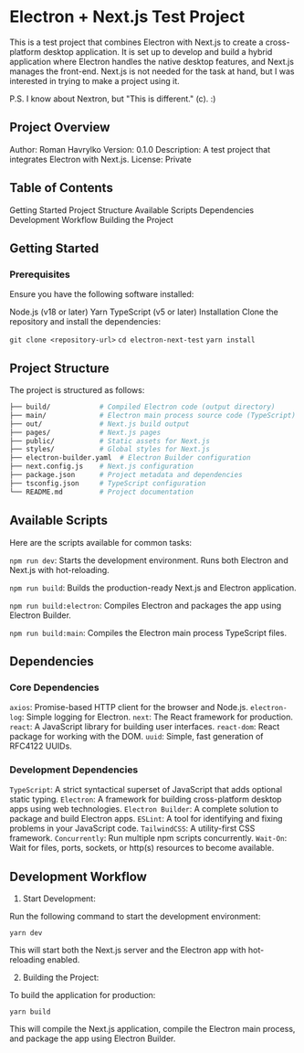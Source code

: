 # Electron + Next.js Test Project
This is a test project that combines Electron with Next.js to create a cross-platform desktop application. It is set up to develop and build a hybrid application where Electron handles the native desktop features, and Next.js manages the front-end.
Next.js is not needed for the task at hand, but I was interested in trying to make a project using it.

P.S. I know about Nextron, but "This is different." (c). :)

## Project Overview
Author: Roman Havrylko
Version: 0.1.0
Description: A test project that integrates Electron with Next.js.
License: Private

## Table of Contents

Getting Started
Project Structure
Available Scripts
Dependencies
Development Workflow
Building the Project

## Getting Started
### Prerequisites
Ensure you have the following software installed:

Node.js (v18 or later)
Yarn
TypeScript (v5 or later)
Installation
Clone the repository and install the dependencies:

`git clone <repository-url>`
`cd electron-next-test`
`yarn install`

## Project Structure
The project is structured as follows:
```bash
├── build/            # Compiled Electron code (output directory)
├── main/             # Electron main process source code (TypeScript)
├── out/              # Next.js build output
├── pages/            # Next.js pages
├── public/           # Static assets for Next.js
├── styles/           # Global styles for Next.js
├── electron-builder.yaml  # Electron Builder configuration
├── next.config.js    # Next.js configuration
├── package.json      # Project metadata and dependencies
├── tsconfig.json     # TypeScript configuration
└── README.md         # Project documentation
```
## Available Scripts
Here are the scripts available for common tasks:

`npm run dev`: Starts the development environment. Runs both Electron and Next.js with hot-reloading.

`npm run build`: Builds the production-ready Next.js and Electron application.

`npm run build:electron`: Compiles Electron and packages the app using Electron Builder.

`npm run build:main`: Compiles the Electron main process TypeScript files.

## Dependencies

### Core Dependencies
`axios`: Promise-based HTTP client for the browser and Node.js.
`electron-log`: Simple logging for Electron.
`next`: The React framework for production.
`react`: A JavaScript library for building user interfaces.
`react-dom`: React package for working with the DOM.
`uuid`: Simple, fast generation of RFC4122 UUIDs.

### Development Dependencies
`TypeScript`: A strict syntactical superset of JavaScript that adds optional static typing.
`Electron`: A framework for building cross-platform desktop apps using web technologies.
`Electron Builder`: A complete solution to package and build Electron apps.
`ESLint`: A tool for identifying and fixing problems in your JavaScript code.
`TailwindCSS`: A utility-first CSS framework.
`Concurrently`: Run multiple npm scripts concurrently.
`Wait-On`: Wait for files, ports, sockets, or http(s) resources to become available.

## Development Workflow
1. Start Development:

Run the following command to start the development environment:

`yarn dev`

This will start both the Next.js server and the Electron app with hot-reloading enabled.

2. Building the Project:

To build the application for production:

`yarn build`

This will compile the Next.js application, compile the Electron main process, and package the app using Electron Builder.

